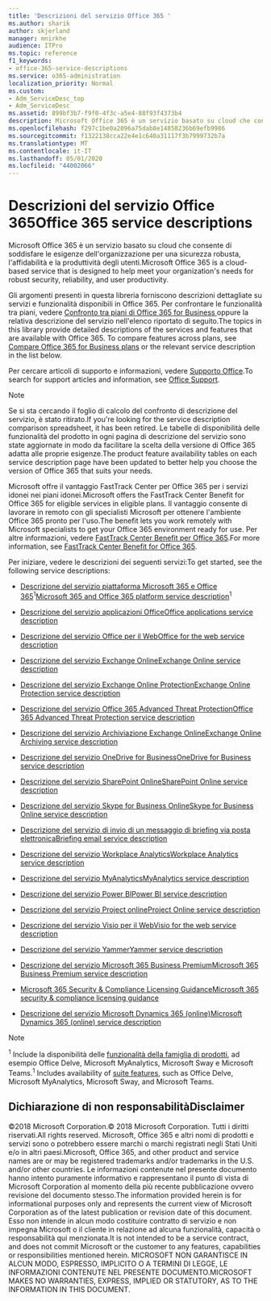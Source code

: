 ```yaml
---
title: 'Descrizioni del servizio Office 365 '
ms.author: sharik
author: skjerland
manager: mnirkhe
audience: ITPro
ms.topic: reference
f1_keywords:
- office-365-service-descriptions
ms.service: o365-administration
localization_priority: Normal
ms.custom:
- Adm_ServiceDesc_top
- Adm_ServiceDesc
ms.assetid: 899bf3b7-f9f0-4f3c-a5e4-88f93f4373b4
description: Microsoft Office 365 è un servizio basato su cloud che consente di soddisfare le esigenze dell'organizzazione per una sicurezza robusta, l'affidabilità e la produttività degli utenti.
ms.openlocfilehash: f297c1be0a2096a75dab8e14858236b69efb9986
ms.sourcegitcommit: f1322138cca22e4e1c640a31117f3b7999732b7a
ms.translationtype: MT
ms.contentlocale: it-IT
ms.lasthandoff: 05/01/2020
ms.locfileid: "44002066"
---
```

# <a name="office-365-service-descriptions"></a><span data-ttu-id="e8ad4-103">Descrizioni del servizio Office 365</span><span class="sxs-lookup"><span data-stu-id="e8ad4-103">Office 365 service descriptions</span></span> 

<span data-ttu-id="e8ad4-104">Microsoft Office 365 è un servizio basato su cloud che consente di soddisfare le esigenze dell'organizzazione per una sicurezza robusta, l'affidabilità e la produttività degli utenti.</span><span class="sxs-lookup"><span data-stu-id="e8ad4-104">Microsoft Office 365 is a cloud-based service that is designed to help meet your organization's needs for robust security, reliability, and user productivity.</span></span> 
  
<span data-ttu-id="e8ad4-p101">Gli argomenti presenti in questa libreria forniscono descrizioni dettagliate su servizi e funzionalità disponibili in Office 365. Per confrontare le funzionalità tra piani, vedere [Confronto tra piani di Office 365 for Business ](https://go.microsoft.com/fwlink/?LinkID=799177&amp;clcid=0x409) oppure la relativa descrizione del servizio nell'elenco riportato di seguito.</span><span class="sxs-lookup"><span data-stu-id="e8ad4-p101">The topics in this library provide detailed descriptions of the services and features that are available with Office 365. To compare features across plans, see [Compare Office 365 for Business plans](https://go.microsoft.com/fwlink/?LinkID=799177&amp;clcid=0x409) or the relevant service description in the list below.</span></span> 
  
<span data-ttu-id="e8ad4-107">Per cercare articoli di supporto e informazioni, vedere [Supporto Office](https://support.office.com/).</span><span class="sxs-lookup"><span data-stu-id="e8ad4-107">To search for support articles and information, see [Office Support](https://support.office.com/).</span></span>
  
> [!NOTE]
> <span data-ttu-id="e8ad4-108">Se si sta cercando il foglio di calcolo del confronto di descrizione del servizio, è stato ritirato.</span><span class="sxs-lookup"><span data-stu-id="e8ad4-108">If you're looking for the service description comparison spreadsheet, it has been retired.</span></span> <span data-ttu-id="e8ad4-109">Le tabelle di disponibilità delle funzionalità del prodotto in ogni pagina di descrizione del servizio sono state aggiornate in modo da facilitare la scelta della versione di Office 365 adatta alle proprie esigenze.</span><span class="sxs-lookup"><span data-stu-id="e8ad4-109">The product feature availability tables on each service description page have been updated to better help you choose the version of Office 365 that suits your needs.</span></span> 
  
<span data-ttu-id="e8ad4-110">Microsoft offre il vantaggio FastTrack Center per Office 365 per i servizi idonei nei piani idonei.</span><span class="sxs-lookup"><span data-stu-id="e8ad4-110">Microsoft offers the FastTrack Center Benefit for Office 365 for eligible services in eligible plans.</span></span> <span data-ttu-id="e8ad4-111">Il vantaggio consente di lavorare in remoto con gli specialisti Microsoft per ottenere l'ambiente Office 365 pronto per l'uso.</span><span class="sxs-lookup"><span data-stu-id="e8ad4-111">The benefit lets you work remotely with Microsoft specialists to get your Office 365 environment ready for use.</span></span> <span data-ttu-id="e8ad4-112">Per altre informazioni, vedere [FastTrack Center Benefit per Office 365](https://docs.microsoft.com/fasttrack/O365-fasttrack-benefit-for-office-365).</span><span class="sxs-lookup"><span data-stu-id="e8ad4-112">For more information, see [FastTrack Center Benefit for Office 365](https://docs.microsoft.com/fasttrack/O365-fasttrack-benefit-for-office-365).</span></span>
  
<span data-ttu-id="e8ad4-113">Per iniziare, vedere le descrizioni dei seguenti servizi:</span><span class="sxs-lookup"><span data-stu-id="e8ad4-113">To get started, see the following service descriptions:</span></span>
  
- <span data-ttu-id="e8ad4-114">[Descrizione del servizio piattaforma Microsoft 365 e Office 365](office-365-platform-service-description/office-365-platform-service-description.md)<sup>1</sup></span><span class="sxs-lookup"><span data-stu-id="e8ad4-114">[Microsoft 365 and Office 365 platform service description](office-365-platform-service-description/office-365-platform-service-description.md)<sup>1</sup></span></span>

- [<span data-ttu-id="e8ad4-115">Descrizione del servizio applicazioni Office</span><span class="sxs-lookup"><span data-stu-id="e8ad4-115">Office applications service description</span></span>](office-applications-service-description/office-applications-service-description.md)

- [<span data-ttu-id="e8ad4-116">Descrizione del servizio Office per il Web</span><span class="sxs-lookup"><span data-stu-id="e8ad4-116">Office for the web service description</span></span>](office-online-service-description/office-online-service-description.md)

- [<span data-ttu-id="e8ad4-117">Descrizione del servizio Exchange Online</span><span class="sxs-lookup"><span data-stu-id="e8ad4-117">Exchange Online service description</span></span>](exchange-online-service-description/exchange-online-service-description.md)

- [<span data-ttu-id="e8ad4-118">Descrizione del servizio Exchange Online Protection</span><span class="sxs-lookup"><span data-stu-id="e8ad4-118">Exchange Online Protection service description</span></span>](exchange-online-protection-service-description/exchange-online-protection-service-description.md)

- [<span data-ttu-id="e8ad4-119">Descrizione del servizio Office 365 Advanced Threat Protection</span><span class="sxs-lookup"><span data-stu-id="e8ad4-119">Office 365 Advanced Threat Protection service description</span></span>](office-365-advanced-threat-protection-service-description.md)

- [<span data-ttu-id="e8ad4-120">Descrizione del servizio Archiviazione Exchange Online</span><span class="sxs-lookup"><span data-stu-id="e8ad4-120">Exchange Online Archiving service description</span></span>](exchange-online-archiving-service-description/exchange-online-archiving-service-description.md)

- [<span data-ttu-id="e8ad4-121">Descrizione del servizio OneDrive for Business</span><span class="sxs-lookup"><span data-stu-id="e8ad4-121">OneDrive for Business service description</span></span>](onedrive-for-business-service-description.md)

- [<span data-ttu-id="e8ad4-122">Descrizione del servizio SharePoint Online</span><span class="sxs-lookup"><span data-stu-id="e8ad4-122">SharePoint Online service description</span></span>](sharepoint-online-service-description/sharepoint-online-service-description.md)

- [<span data-ttu-id="e8ad4-123">Descrizione del servizio Skype for Business Online</span><span class="sxs-lookup"><span data-stu-id="e8ad4-123">Skype for Business Online service description</span></span>](skype-for-business-online-service-description/skype-for-business-online-service-description.md)

- [<span data-ttu-id="e8ad4-124">Descrizione del servizio di invio di un messaggio di briefing via posta elettronica</span><span class="sxs-lookup"><span data-stu-id="e8ad4-124">Briefing email service description</span></span>](briefing-service-description.md)

- [<span data-ttu-id="e8ad4-125">Descrizione del servizio Workplace Analytics</span><span class="sxs-lookup"><span data-stu-id="e8ad4-125">Workplace Analytics service description</span></span>](workplace-analytics-service-description.md)

- [<span data-ttu-id="e8ad4-126">Descrizione del servizio MyAnalytics</span><span class="sxs-lookup"><span data-stu-id="e8ad4-126">MyAnalytics service description</span></span>](mya-service-description.md)

- [<span data-ttu-id="e8ad4-127">Descrizione del servizio Power BI</span><span class="sxs-lookup"><span data-stu-id="e8ad4-127">Power BI service description</span></span>](power-bi-service-description.md)

- [<span data-ttu-id="e8ad4-128">Descrizione del servizio Project online</span><span class="sxs-lookup"><span data-stu-id="e8ad4-128">Project Online service description</span></span>](project-online-service-description/project-online-service-description.md)

- [<span data-ttu-id="e8ad4-129">Descrizione del servizio Visio per il Web</span><span class="sxs-lookup"><span data-stu-id="e8ad4-129">Visio for the web service description</span></span>](visio-online-service-description/visio-online-service-description.md)

- [<span data-ttu-id="e8ad4-130">Descrizione del servizio Yammer</span><span class="sxs-lookup"><span data-stu-id="e8ad4-130">Yammer service description</span></span>](yammer-service-description/yammer-service-description.md)

- [<span data-ttu-id="e8ad4-131">Descrizione del servizio Microsoft 365 Business Premium</span><span class="sxs-lookup"><span data-stu-id="e8ad4-131">Microsoft 365 Business Premium service description</span></span>](microsoft-365-service-descriptions/microsoft-365-business-service-description.md)

- [<span data-ttu-id="e8ad4-132">Microsoft 365 Security & Compliance Licensing Guidance</span><span class="sxs-lookup"><span data-stu-id="e8ad4-132">Microsoft 365 security & compliance licensing guidance</span></span>](microsoft-365-service-descriptions/microsoft-365-tenantlevel-services-licensing-guidance/microsoft-365-security-compliance-licensing-guidance.md)

- [<span data-ttu-id="e8ad4-133">Descrizione del servizio Microsoft Dynamics 365 (online)</span><span class="sxs-lookup"><span data-stu-id="e8ad4-133">Microsoft Dynamics 365 (online) service description</span></span>](microsoft-dynamics-365-online-service-description.md)

> [!NOTE]
> <span data-ttu-id="e8ad4-134"><sup>1</sup> Include la disponibilità delle [funzionalità della famiglia di prodotti](https://docs.microsoft.com/office365/servicedescriptions/office-365-platform-service-description/office-365-suite-features), ad esempio Office Delve, Microsoft MyAnalytics, Microsoft Sway e Microsoft Teams.</span><span class="sxs-lookup"><span data-stu-id="e8ad4-134"><sup>1</sup> Includes availability of [suite features](https://docs.microsoft.com/office365/servicedescriptions/office-365-platform-service-description/office-365-suite-features), such as Office Delve, Microsoft MyAnalytics, Microsoft Sway, and Microsoft Teams.</span></span>
  
## <a name="disclaimer"></a><span data-ttu-id="e8ad4-135">Dichiarazione di non responsabilità</span><span class="sxs-lookup"><span data-stu-id="e8ad4-135">Disclaimer</span></span>

<span data-ttu-id="e8ad4-136">&copy;2018 Microsoft Corporation.</span><span class="sxs-lookup"><span data-stu-id="e8ad4-136">&copy; 2018 Microsoft Corporation.</span></span> <span data-ttu-id="e8ad4-137">Tutti i diritti riservati.</span><span class="sxs-lookup"><span data-stu-id="e8ad4-137">All rights reserved.</span></span> <span data-ttu-id="e8ad4-138">Microsoft, Office 365 e altri nomi di prodotti e servizi sono o potrebbero essere marchi o marchi registrati negli Stati Uniti e/o in altri paesi.</span><span class="sxs-lookup"><span data-stu-id="e8ad4-138">Microsoft, Office 365, and other product and service names are or may be registered trademarks and/or trademarks in the U.S. and/or other countries.</span></span> <span data-ttu-id="e8ad4-139">Le informazioni contenute nel presente documento hanno intento puramente informativo e rappresentano il punto di vista di Microsoft Corporation al momento della più recente pubblicazione ovvero revisione del documento stesso.</span><span class="sxs-lookup"><span data-stu-id="e8ad4-139">The information provided herein is for informational purposes only and represents the current view of Microsoft Corporation as of the latest publication or revision date of this document.</span></span> <span data-ttu-id="e8ad4-140">Esso non intende in alcun modo costituire contratto di servizio e non impegna Microsoft o il cliente in relazione ad alcuna funzionalità, capacità o responsabilità qui menzionata.</span><span class="sxs-lookup"><span data-stu-id="e8ad4-140">It is not intended to be a service contract, and does not commit Microsoft or the customer to any features, capabilities or responsibilities mentioned herein.</span></span> <span data-ttu-id="e8ad4-141">MICROSOFT NON GARANTISCE IN ALCUN MODO, ESPRESSO, IMPLICITO O A TERMINI DI LEGGE, LE INFORMAZIONI CONTENUTE NEL PRESENTE DOCUMENTO.</span><span class="sxs-lookup"><span data-stu-id="e8ad4-141">MICROSOFT MAKES NO WARRANTIES, EXPRESS, IMPLIED OR STATUTORY, AS TO THE INFORMATION IN THIS DOCUMENT.</span></span>
 